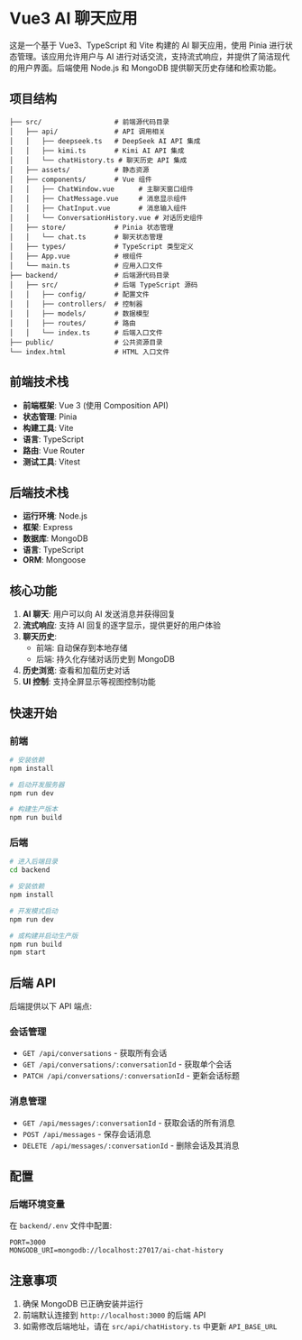 # Vue3 AI 聊天应用

这是一个基于 Vue3、TypeScript 和 Vite 构建的 AI 聊天应用，使用 Pinia 进行状态管理。该应用允许用户与 AI 进行对话交流，支持流式响应，并提供了简洁现代的用户界面。后端使用 Node.js 和 MongoDB 提供聊天历史存储和检索功能。

## 项目结构

```
├── src/                  # 前端源代码目录
│   ├── api/              # API 调用相关
│   │   ├── deepseek.ts   # DeepSeek AI API 集成
│   │   ├── kimi.ts       # Kimi AI API 集成
│   │   └── chatHistory.ts # 聊天历史 API 集成
│   ├── assets/           # 静态资源
│   ├── components/       # Vue 组件
│   │   ├── ChatWindow.vue      # 主聊天窗口组件
│   │   ├── ChatMessage.vue     # 消息显示组件
│   │   ├── ChatInput.vue       # 消息输入组件
│   │   └── ConversationHistory.vue # 对话历史组件
│   ├── store/            # Pinia 状态管理
│   │   └── chat.ts       # 聊天状态管理
│   ├── types/            # TypeScript 类型定义
│   ├── App.vue           # 根组件
│   └── main.ts           # 应用入口文件
├── backend/              # 后端源代码目录
│   ├── src/              # 后端 TypeScript 源码
│   │   ├── config/       # 配置文件
│   │   ├── controllers/  # 控制器
│   │   ├── models/       # 数据模型
│   │   ├── routes/       # 路由
│   │   └── index.ts      # 后端入口文件
├── public/               # 公共资源目录
└── index.html            # HTML 入口文件
```

## 前端技术栈

- **前端框架**: Vue 3 (使用 Composition API)
- **状态管理**: Pinia
- **构建工具**: Vite
- **语言**: TypeScript
- **路由**: Vue Router
- **测试工具**: Vitest

## 后端技术栈

- **运行环境**: Node.js
- **框架**: Express
- **数据库**: MongoDB
- **语言**: TypeScript
- **ORM**: Mongoose

## 核心功能

1. **AI 聊天**: 用户可以向 AI 发送消息并获得回复
2. **流式响应**: 支持 AI 回复的逐字显示，提供更好的用户体验
3. **聊天历史**:
   - 前端: 自动保存到本地存储
   - 后端: 持久化存储对话历史到 MongoDB
4. **历史浏览**: 查看和加载历史对话
5. **UI 控制**: 支持全屏显示等视图控制功能

## 快速开始

### 前端

```bash
# 安装依赖
npm install

# 启动开发服务器
npm run dev

# 构建生产版本
npm run build
```

### 后端

```bash
# 进入后端目录
cd backend

# 安装依赖
npm install

# 开发模式启动
npm run dev

# 或构建并启动生产版
npm run build
npm start
```

## 后端 API

后端提供以下 API 端点:

### 会话管理

- `GET /api/conversations` - 获取所有会话
- `GET /api/conversations/:conversationId` - 获取单个会话
- `PATCH /api/conversations/:conversationId` - 更新会话标题

### 消息管理

- `GET /api/messages/:conversationId` - 获取会话的所有消息
- `POST /api/messages` - 保存会话消息
- `DELETE /api/messages/:conversationId` - 删除会话及其消息

## 配置

### 后端环境变量

在 `backend/.env` 文件中配置:

```
PORT=3000
MONGODB_URI=mongodb://localhost:27017/ai-chat-history
```

## 注意事项

1. 确保 MongoDB 已正确安装并运行
2. 前端默认连接到 `http://localhost:3000` 的后端 API
3. 如需修改后端地址，请在 `src/api/chatHistory.ts` 中更新 `API_BASE_URL`
